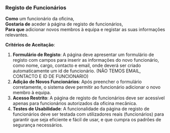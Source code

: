 ### Registo de Funcionários

**Como** um funcionário da oficina,  
**Gostaria de** aceder à página de registo de funcionários,  
**Para que** adicionar novos membros à equipa e registar as suas informações relevantes.

**Critérios de Aceitação**:
1. **Formulário de Registo**: A página deve apresentar um formulário de registo com campos para inserir as informações do novo funcionário, como nome, cargo, contacto e email, onde deverá ser criado automaticamente um id de funcionário. (NÃO TEMOS EMAIL, CONTACTO E ID DE FUNCIONARIO)
2. **Adição de Novos Funcionários**: Após preencher o formulário corretamente, o sistema deve permitir ao funcionário adicionar o novo membro à equipa.
3. **Acesso Restrito**: A página de registo de funcionários deve ser acessível apenas para funcionários autorizados da oficina mecânica.
4. **Testes de Usabilidade**: A funcionalidade da página de registo de funcionários deve ser testada com utilizadores reais (funcionários) para garantir que seja eficiente e fácil de usar, e que cumpra os padrões de segurança necessários.
